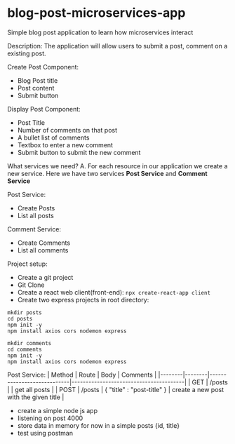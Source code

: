 # blog-post-microservices-app
Simple blog post application to learn how microservices interact

Description:
The application will allow users to submit a post, comment on a existing post.

Create Post Component:
- Blog Post title
- Post content
- Submit button

Display Post Component:
- Post Title
- Number of comments on that post
- A bullet list of comments
- Textbox to enter a new comment
- Submit button to submit the new comment

What services we need? 
A. For each resource in our application we create a new service. Here we have two services **Post Service** and **Comment Service**

Post Service:
- Create Posts
- List all posts

Comment Service:
- Create Comments
- List all comments

Project setup:
- Create a git project
- Git Clone <project-link>
- Create a react web client(front-end): 
```npx create-react-app client```
- Create two express projects in root directory:
```
mkdir posts
cd posts
npm init -y 
npm install axios cors nodemon express
```
```
mkdir comments
cd comments
npm init -y 
npm install axios cors nodemon express
```

Post Service:
| Method | Route  | Body                       | Comments                               |
|--------|--------|----------------------------|----------------------------------------|
| GET    | /posts |                            | get all posts                          |
| POST   | /posts | { "title" : "post-title" } | create a new post with the given title |

- create a simple node js app
- listening on post 4000
- store data in memory for now in a simple posts {id, title}
- test using postman




